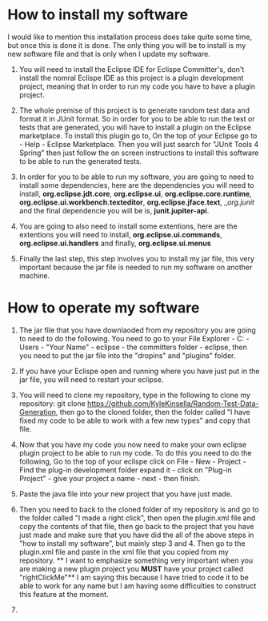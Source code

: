 # How to install my software

I would like to mention this installation process does take quite some time, but once this is done it is done. The only thing you will be to install is my new software file and that is only when I update my software. 

1. You will need to install the Eclipse IDE for Eclispe Committer's, don't install the nomral Eclispe IDE as this project is a plugin development project, meaning that in order to run my code you have to have a plugin project.

2. The whole premise of this project is to generate random test data and format it in JUnit format. So in order for you to be able to run the test or tests that are generated, you will have to install a plugin on the Eclipse marketplace. To install this plugin go to, On the top of your Eclipse go to - Help - Eclipse Marketplace. Then you will just search for "JUnit Tools 4 Spring" then just follow the on screen instructions to install this software to be able to run the generated tests.

3. In order for you to be able to run my software, you are going to need to install some dependencies, here are the dependencies you will need to install, __org.eclipse.jdt.core__, __org.eclipse.ui__, __org.eclipse.core.runtime__, __org.eclipse.ui.workbench.texteditor__, __org.eclipse.jface.text__, __org.junit_ and the final dependencie you will be is, __junit.jupiter-api__. 

4. You are going to also need to install some extentions, here are the extentions you will need to install, __org.eclipse.ui.commands__, __org.eclipse.ui.handlers__ and finally, __org.eclipse.ui.menus__

5. Finally the last step, this step involves you to install my jar file, this very important because the jar file is needed to run my software on another machine.

# How to operate my software
1. The jar file that you have downlaoded from my repository you are going to need to do the following. You need to go to your File Explorer - C: - Users - "Your Name" - eclipse - the committers folder - eclipse, then you need to put the jar file into the "dropins" and "plugins" folder.

2. If you have your Eclispe open and running where you have just put in the jar file, you will need to restart your eclipse.

3. You will need to clone my repository, type in the following to clone my repository: git clone https://github.com/KyleKinsella/Random-Test-Data-Generation, then go to the cloned folder, then the folder called "I have fixed my code to be able to work with a few new types" and copy that file.

4. Now that you have my code you now need to make your own eclipse plugin project to be able to run my code. To do this you need to do the following, Go to the top of your eclispe click on File - New - Project - Find the plug-in development folder expand it - click on "Plug-in Project" - give your project a name - next - then finish.

5. Paste the java file into your new project that you have just made.

6. Then you need to back to the cloned folder of my repository is and go to the folder called "I made a right click", then open the plugin.xml file and copy the contents of that file, then go back to the project that you have just made and make sure that you have did the all of the above steps in "how to install my software", but mainly step 3 and 4. Then go to the plugin.xml file and paste in the xml file that you copied from my repository. ** I want to emphasize something very important when you are making a new plugin project you __MUST__ have your project called "rightClickMe"** I am saying this because I have tried to code it to be able to work for any name but I am having some difficulties to construct this feature at the moment.

7. 
